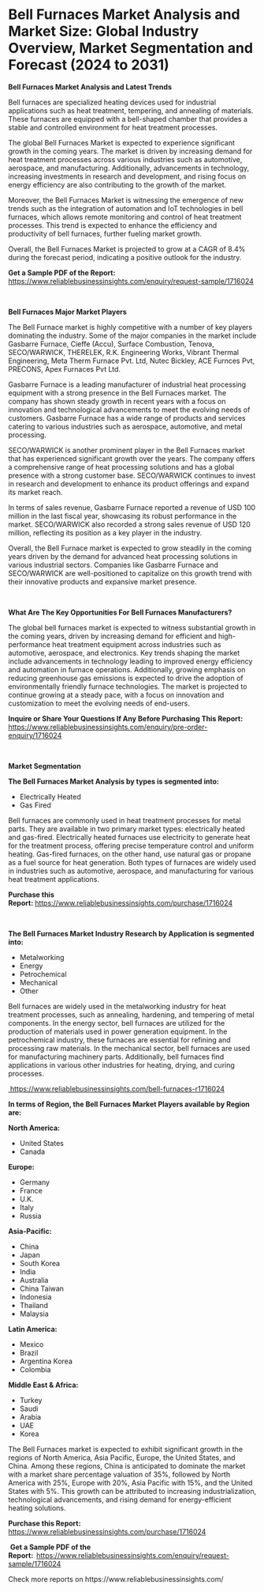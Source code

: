 <p><h1>Bell Furnaces Market Analysis and Market Size: Global Industry Overview, Market Segmentation and Forecast (2024 to 2031)</h1></p><p><strong>Bell Furnaces Market Analysis and Latest Trends</strong></p>
<p><p>Bell furnaces are specialized heating devices used for industrial applications such as heat treatment, tempering, and annealing of materials. These furnaces are equipped with a bell-shaped chamber that provides a stable and controlled environment for heat treatment processes.</p><p>The global Bell Furnaces Market is expected to experience significant growth in the coming years. The market is driven by increasing demand for heat treatment processes across various industries such as automotive, aerospace, and manufacturing. Additionally, advancements in technology, increasing investments in research and development, and rising focus on energy efficiency are also contributing to the growth of the market.</p><p>Moreover, the Bell Furnaces Market is witnessing the emergence of new trends such as the integration of automation and IoT technologies in bell furnaces, which allows remote monitoring and control of heat treatment processes. This trend is expected to enhance the efficiency and productivity of bell furnaces, further fueling market growth.</p><p>Overall, the Bell Furnaces Market is projected to grow at a CAGR of 8.4% during the forecast period, indicating a positive outlook for the industry.</p></p>
<p><strong>Get a Sample PDF of the Report:&nbsp;</strong> <a href="https://www.reliablebusinessinsights.com/enquiry/request-sample/1716024">https://www.reliablebusinessinsights.com/enquiry/request-sample/1716024</a></p>
<p>&nbsp;</p>
<p><strong>Bell Furnaces Major Market Players</strong></p>
<p><p>The Bell Furnace market is highly competitive with a number of key players dominating the industry. Some of the major companies in the market include Gasbarre Furnace, Cieffe (Accu), Surface Combustion, Tenova, SECO/WARWICK, THERELEK, R.K. Engineering Works, Vibrant Thermal Engineering, Meta Therm Furnace Pvt. Ltd, Nutec Bickley, ACE Furnces Pvt, PRECONS, Apex Furnaces Pvt Ltd.</p><p>Gasbarre Furnace is a leading manufacturer of industrial heat processing equipment with a strong presence in the Bell Furnaces market. The company has shown steady growth in recent years with a focus on innovation and technological advancements to meet the evolving needs of customers. Gasbarre Furnace has a wide range of products and services catering to various industries such as aerospace, automotive, and metal processing.</p><p>SECO/WARWICK is another prominent player in the Bell Furnaces market that has experienced significant growth over the years. The company offers a comprehensive range of heat processing solutions and has a global presence with a strong customer base. SECO/WARWICK continues to invest in research and development to enhance its product offerings and expand its market reach.</p><p>In terms of sales revenue, Gasbarre Furnace reported a revenue of USD 100 million in the last fiscal year, showcasing its robust performance in the market. SECO/WARWICK also recorded a strong sales revenue of USD 120 million, reflecting its position as a key player in the industry.</p><p>Overall, the Bell Furnace market is expected to grow steadily in the coming years driven by the demand for advanced heat processing solutions in various industrial sectors. Companies like Gasbarre Furnace and SECO/WARWICK are well-positioned to capitalize on this growth trend with their innovative products and expansive market presence.</p></p>
<p>&nbsp;</p>
<p><strong>What Are The Key Opportunities For Bell Furnaces Manufacturers?</strong></p>
<p><p>The global bell furnaces market is expected to witness substantial growth in the coming years, driven by increasing demand for efficient and high-performance heat treatment equipment across industries such as automotive, aerospace, and electronics. Key trends shaping the market include advancements in technology leading to improved energy efficiency and automation in furnace operations. Additionally, growing emphasis on reducing greenhouse gas emissions is expected to drive the adoption of environmentally friendly furnace technologies. The market is projected to continue growing at a steady pace, with a focus on innovation and customization to meet the evolving needs of end-users.</p></p>
<p><strong>Inquire or Share Your Questions If Any Before Purchasing This Report:</strong> <a href="https://www.reliablebusinessinsights.com/enquiry/pre-order-enquiry/1716024">https://www.reliablebusinessinsights.com/enquiry/pre-order-enquiry/1716024</a></p>
<p>&nbsp;</p>
<p><strong>Market Segmentation</strong></p>
<p><strong>The Bell Furnaces Market Analysis by types is segmented into:</strong></p>
<p><ul><li>Electrically Heated</li><li>Gas Fired</li></ul></p>
<p><p>Bell furnaces are commonly used in heat treatment processes for metal parts. They are available in two primary market types: electrically heated and gas-fired. Electrically heated furnaces use electricity to generate heat for the treatment process, offering precise temperature control and uniform heating. Gas-fired furnaces, on the other hand, use natural gas or propane as a fuel source for heat generation. Both types of furnaces are widely used in industries such as automotive, aerospace, and manufacturing for various heat treatment applications.</p></p>
<p><strong>Purchase this Report:&nbsp;</strong><a href="https://www.reliablebusinessinsights.com/purchase/1716024">https://www.reliablebusinessinsights.com/purchase/1716024</a></p>
<p>&nbsp;</p>
<p><strong>The Bell Furnaces Market Industry Research by Application is segmented into:</strong></p>
<p><ul><li>Metalworking</li><li>Energy</li><li>Petrochemical</li><li>Mechanical</li><li>Other</li></ul></p>
<p><p>Bell furnaces are widely used in the metalworking industry for heat treatment processes, such as annealing, hardening, and tempering of metal components. In the energy sector, bell furnaces are utilized for the production of materials used in power generation equipment. In the petrochemical industry, these furnaces are essential for refining and processing raw materials. In the mechanical sector, bell furnaces are used for manufacturing machinery parts. Additionally, bell furnaces find applications in various other industries for heating, drying, and curing processes.</p></p>
<p><a href="https://www.reliablebusinessinsights.com/bell-furnaces-r1716024">&nbsp;https://www.reliablebusinessinsights.com/bell-furnaces-r1716024</a></p>
<p><strong>In terms of Region, the Bell Furnaces Market Players available by Region are:</strong></p>
<p>
    <p> <strong> North America: </strong>
        <ul>
            <li>United States</li>
            <li>Canada</li>
        </ul>
        </p> 
    <p> <strong> Europe: </strong>
        <ul>
            <li>Germany</li>
            <li>France</li>
            <li>U.K.</li>
            <li>Italy</li>
            <li>Russia</li>
        </ul>
        </p> 
    <p> <strong> Asia-Pacific: </strong>
        <ul>
            <li>China</li>
            <li>Japan</li>
            <li>South Korea</li>
            <li>India</li>
            <li>Australia</li>
            <li>China Taiwan</li>
            <li>Indonesia</li>
            <li>Thailand</li>
            <li>Malaysia</li>
        </ul>
        </p> 
    <p> <strong> Latin America: </strong>
        <ul>
            <li>Mexico</li>
            <li>Brazil</li>
            <li>Argentina Korea</li>
            <li>Colombia</li>
        </ul>
        </p> 
    <p> <strong> Middle East & Africa: </strong>
        <ul>
            <li>Turkey</li>
            <li>Saudi</li>
            <li>Arabia</li>
            <li>UAE</li>
            <li>Korea</li>
        </ul>
    </p>
    </p>
<p><p>The Bell Furnaces market is expected to exhibit significant growth in the regions of North America, Asia Pacific, Europe, the United States, and China. Among these regions, China is anticipated to dominate the market with a market share percentage valuation of 35%, followed by North America with 25%, Europe with 20%, Asia Pacific with 15%, and the United States with 5%. This growth can be attributed to increasing industrialization, technological advancements, and rising demand for energy-efficient heating solutions.</p></p>
<p><strong>Purchase this Report: </strong><a href="https://www.reliablebusinessinsights.com/purchase/1716024">https://www.reliablebusinessinsights.com/purchase/1716024</a></p>
<p>&nbsp;<strong>Get a Sample PDF of the Report:&nbsp;&nbsp;</strong><a href="https://www.reliablebusinessinsights.com/enquiry/request-sample/1716024">https://www.reliablebusinessinsights.com/enquiry/request-sample/1716024</a></p>
<p><strong></strong></p>
<p>Check more reports on https://www.reliablebusinessinsights.com/</p>